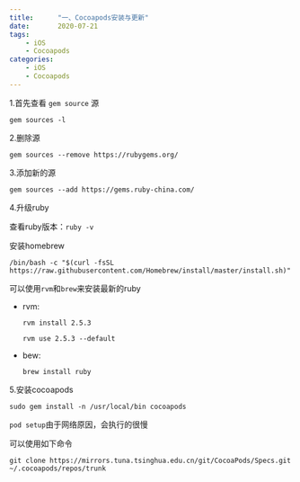 ```yaml
---
title:      "一、Cocoapods安装与更新" 
date:       2020-07-21
tags:
    - iOS
    - Cocoapods
categories:
    - iOS
    - Cocoapods
---
```


1.首先查看 `gem source` 源
```
gem sources -l
```

2.删除源
```
gem sources --remove https://rubygems.org/
```

3.添加新的源
```
gem sources --add https://gems.ruby-china.com/
```

4.升级ruby

查看ruby版本：`ruby -v`

安装homebrew
```
/bin/bash -c "$(curl -fsSL https://raw.githubusercontent.com/Homebrew/install/master/install.sh)"
```

可以使用`rvm`和`brew`来安装最新的ruby

 - rvm:

    `rvm install 2.5.3`

    `rvm use 2.5.3 --default`

 - bew:

    `brew install ruby`

5.安装cocoapods

`sudo gem install -n /usr/local/bin cocoapods`

`pod setup`由于网络原因，会执行的很慢

可以使用如下命令

`git clone https://mirrors.tuna.tsinghua.edu.cn/git/CocoaPods/Specs.git  ~/.cocoapods/repos/trunk`

